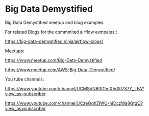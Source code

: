 # Big Data Demystified
Big Data Demystified meetup and blog examples




For related Blogs for the commmited airflow exmpales::

https://big-data-demystified.ninja/airflow-blogs/

Meetups:

https://www.meetup.com/Big-Data-Demystified

https://www.meetup.com/AWS-Big-Data-Demystified/

You tube channels:

https://www.youtube.com/channel/UCMSdNB0fGmX5dXI7S7Y_LFA?view_as=subscriber

https://www.youtube.com/channel/UCzeGqhZIWU-hIDczWa8GtgQ?view_as=subscriber
